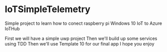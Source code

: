 # IoTSimpleTelemetry
Simple project to learn how to conect raspberry pi Windows 10 IoT to Azure IoTHub

First we will have a simple uwp project
Then we'll build up some services using TDD
Then we'll use Template 10 for our final app
I hope you enjoy
